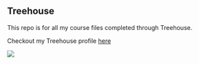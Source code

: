 ## Treehouse

This repo is for all my course files completed through Treehouse.

Checkout my Treehouse profile [here](https://teamtreehouse.com/gregorycarrell)

![](https://www.google.com/images/branding/googlelogo/1x/googlelogo_color_272x92dp.png)